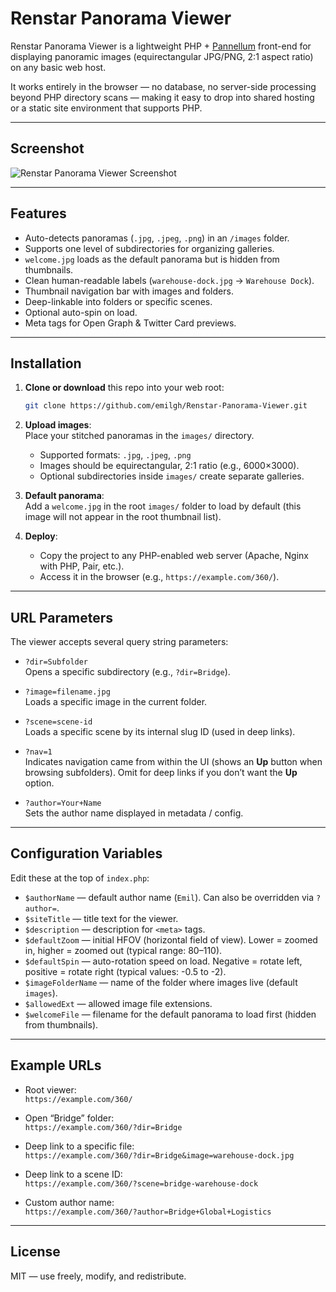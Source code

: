 # Renstar Panorama Viewer

Renstar Panorama Viewer is a lightweight PHP + [Pannellum](https://pannellum.org/) front-end for displaying panoramic images (equirectangular JPG/PNG, 2:1 aspect ratio) on any basic web host.  

It works entirely in the browser — no database, no server-side processing beyond PHP directory scans — making it easy to drop into shared hosting or a static site environment that supports PHP.

---

## Screenshot

![Renstar Panorama Viewer Screenshot](screenshot.png)

---

## Features

- Auto-detects panoramas (`.jpg`, `.jpeg`, `.png`) in an `/images` folder.  
- Supports one level of subdirectories for organizing galleries.  
- `welcome.jpg` loads as the default panorama but is hidden from thumbnails.  
- Clean human-readable labels (`warehouse-dock.jpg` → `Warehouse Dock`).  
- Thumbnail navigation bar with images and folders.  
- Deep-linkable into folders or specific scenes.  
- Optional auto-spin on load.  
- Meta tags for Open Graph & Twitter Card previews.

---

## Installation

1. **Clone or download** this repo into your web root:

   ```bash
   git clone https://github.com/emilgh/Renstar-Panorama-Viewer.git
   ```

2. **Upload images**:  
   Place your stitched panoramas in the `images/` directory.  
   - Supported formats: `.jpg`, `.jpeg`, `.png`  
   - Images should be equirectangular, 2:1 ratio (e.g., 6000×3000).  
   - Optional subdirectories inside `images/` create separate galleries.

3. **Default panorama**:  
   Add a `welcome.jpg` in the root `images/` folder to load by default (this image will not appear in the root thumbnail list).

4. **Deploy**:  
   - Copy the project to any PHP-enabled web server (Apache, Nginx with PHP, Pair, etc.).  
   - Access it in the browser (e.g., `https://example.com/360/`).

---

## URL Parameters

The viewer accepts several query string parameters:

- `?dir=Subfolder`  
  Opens a specific subdirectory (e.g., `?dir=Bridge`).  

- `?image=filename.jpg`  
  Loads a specific image in the current folder.  

- `?scene=scene-id`  
  Loads a specific scene by its internal slug ID (used in deep links).  

- `?nav=1`  
  Indicates navigation came from within the UI (shows an **Up** button when browsing subfolders). Omit for deep links if you don’t want the **Up** option.  

- `?author=Your+Name`  
  Sets the author name displayed in metadata / config.  

---

## Configuration Variables

Edit these at the top of `index.php`:

- `$authorName` — default author name (`Emil`). Can also be overridden via `?author=`.  
- `$siteTitle` — title text for the viewer.  
- `$description` — description for `<meta>` tags.  
- `$defaultZoom` — initial HFOV (horizontal field of view). Lower = zoomed in, higher = zoomed out (typical range: 80–110).  
- `$defaultSpin` — auto-rotation speed on load. Negative = rotate left, positive = rotate right (typical values: -0.5 to -2).  
- `$imageFolderName` — name of the folder where images live (default `images`).  
- `$allowedExt` — allowed image file extensions.  
- `$welcomeFile` — filename for the default panorama to load first (hidden from thumbnails).  

---

## Example URLs

- Root viewer:  
  `https://example.com/360/`

- Open “Bridge” folder:  
  `https://example.com/360/?dir=Bridge`

- Deep link to a specific file:  
  `https://example.com/360/?dir=Bridge&image=warehouse-dock.jpg`

- Deep link to a scene ID:  
  `https://example.com/360/?scene=bridge-warehouse-dock`

- Custom author name:  
  `https://example.com/360/?author=Bridge+Global+Logistics`

---

## License

MIT — use freely, modify, and redistribute.
